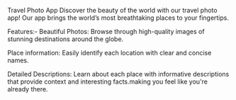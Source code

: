 Travel Photo App
Discover the beauty of the world with our travel photo app! Our app brings the world’s most breathtaking places to your fingertips.

Features:-
Beautiful Photos: Browse through high-quality images of stunning destinations around the globe.

Place information: Easily identify each location with clear and concise names.

Detailed Descriptions: Learn about each place with informative descriptions that provide context and interesting facts.making you feel like you're already there.
